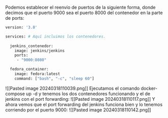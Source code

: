 Podemos establecer el reenvío de puertos de la siguiente forma, donde decimos que el puerto 9000 sea el puerto 8000 del contenedor en la parte de ports:
```bash
version: '3.8'

services: # Aquí incluimos los contenedores.
  
  jenkins_contenedor:
    image: jenkins/jenkins
    ports:
     - "9000:8080"

  fedora_container:
    image: fedora:latest
    command: ["bash", "-c", "sleep 60"]
```
![[Pasted image 20240318110039.png]]
Ejecutamos el comando docker-compose up -d y tenemos los dos contenedores funcionando y el de jenkins con el port forwarding:
![[Pasted image 20240318110117.png]]
Y ahora vemos que el port forwarding del jenkins funciona bien y lo tenemos corriendo por el puerto 9000:
![[Pasted image 20240318110142.png]]
